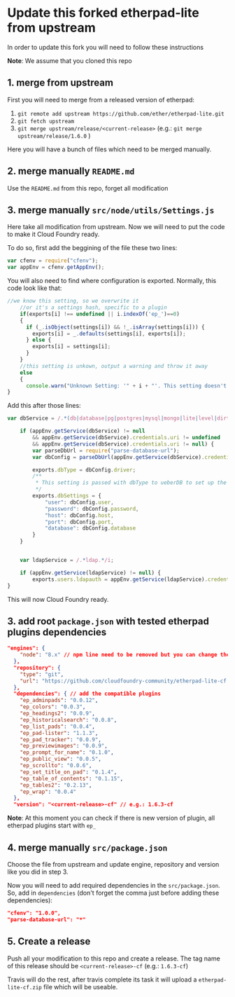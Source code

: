 # Update this forked etherpad-lite from upstream

In order to update this fork you will need to follow these instructions

**Note**: We assume that you cloned this repo

## 1. merge from upstream

First you will need to merge from a released version of etherpad:

1. `git remote add upstream https://github.com/ether/etherpad-lite.git`
2. `git fetch upstream`
3. `git merge upstream/release/<current-release>` (e.g.: `git merge upstream/release/1.6.0` )

Here you will have a bunch of files which need to be merged manually.

## 2. merge manually `README.md`

Use the `README.md` from this repo, forget all modification

## 3. merge manually `src/node/utils/Settings.js` 

Here take all modification from upstream.
Now we will need to put the code to make it Cloud Foundry ready.

To do so, first add the beggining of the file these two lines:

```javascript
var cfenv = require("cfenv");
var appEnv = cfenv.getAppEnv();
```

You will also need to find where configuration is exported. Normally, this code look like that:
```javascript
//we know this setting, so we overwrite it
    //or it's a settings hash, specific to a plugin
    if(exports[i] !== undefined || i.indexOf('ep_')==0)
    {
      if (_.isObject(settings[i]) && !_.isArray(settings[i])) {
        exports[i] = _.defaults(settings[i], exports[i]);
      } else {
        exports[i] = settings[i];
      }
    }
    //this setting is unkown, output a warning and throw it away
    else
    {
      console.warn("Unknown Setting: '" + i + "'. This setting doesn't exist or it was removed");
}
```

Add this after those lines:
```javascript
var dbService = /.*(db|database|pg|postgres|mysql|mongo|lite|level|dirty|redis|couch|elasticsearch).*/i;

    if (appEnv.getService(dbService) != null
        && appEnv.getService(dbService).credentials.uri != undefined
        && appEnv.getService(dbService).credentials.uri != null) {
        var parseDbUrl = require("parse-database-url");
        var dbConfig = parseDbUrl(appEnv.getService(dbService).credentials.uri);

        exports.dbType = dbConfig.driver;
        /**
         * This setting is passed with dbType to ueberDB to set up the database
         */
        exports.dbSettings = {
            "user": dbConfig.user,
            "password": dbConfig.password,
            "host": dbConfig.host,
            "port": dbConfig.port,
            "database": dbConfig.database
        }
    }


    var ldapService = /.*ldap.*/i;

    if (appEnv.getService(ldapService) != null) {
        exports.users.ldapauth = appEnv.getService(ldapService).credentials;
}
```

This will now Cloud Foundry ready.

## 3. add root `package.json` with tested etherpad plugins dependencies 

```json
"engines": {
    "node": "8.x" // npm line need to be removed but you can change the nodejs version here
  },
  "repository": {
    "type": "git",
    "url": "https://github.com/cloudfoundry-community/etherpad-lite-cf.git"
  },
  "dependencies": { // add the compatible plugins 
    "ep_adminpads": "0.0.12",
    "ep_colors": "0.0.3",
    "ep_headings2": "0.0.9",
    "ep_historicalsearch": "0.0.8",
    "ep_list_pads": "0.0.4",
    "ep_pad-lister": "1.1.3",
    "ep_pad_tracker": "0.0.9",
    "ep_previewimages": "0.0.9",
    "ep_prompt_for_name": "0.1.0",
    "ep_public_view": "0.0.5",
    "ep_scrollto": "0.0.6",
    "ep_set_title_on_pad": "0.1.4",
    "ep_table_of_contents": "0.1.15",
    "ep_tables2": "0.2.13",
    "ep_wrap": "0.0.4"
  },
  "version": "<current-release>-cf" // e.g.: 1.6.3-cf
```

**Note**: At this moment you can check if there is new version of plugin, all etherpad plugins start with `ep_`

## 4. merge manually `src/package.json`

Choose the file from upstream and update engine, repository and version like you did in step 3.

Now you will need to add required dependencies in the `src/package.json`. 
So, add in `dependencies` (don't forget the comma just before adding these dependencies):

```json
"cfenv": "1.0.0",
"parse-database-url": "*"
```

## 5. Create a release

Push all your modification to this repo and create a release. 
The tag name of this release should be `<current-release>-cf` (e.g.: `1.6.3-cf`)

Travis will do the rest, after travis complete its task it will upload a `etherpad-lite-cf.zip` file which will be useable.
